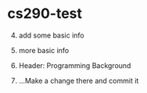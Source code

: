 # cs290-test
4. add some basic info
10. more basic info

5. Header: Programming Background

14. ...Make a change there and commit it
